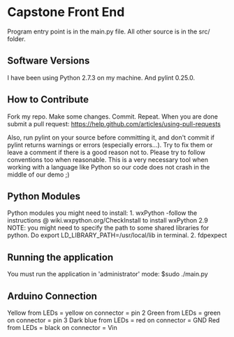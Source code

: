# Capstone Front End

Program entry point is in the main.py file. All other source is in the src/
folder.


## Software Versions

I have been using Python 2.7.3 on my machine. And pylint 0.25.0.


## How to Contribute

Fork my repo. Make some changes. Commit. Repeat. When you are done submit a pull
request: https://help.github.com/articles/using-pull-requests

Also, run pylint on your source before committing it, and don't commit if pylint
returns warnings or errors (especially errors...). Try to fix them or leave a
comment if there is a good reason not to. Please try to follow conventions too
when reasonable. This is a very necessary tool when working with a language like
Python so our code does not crash in the middle of our demo ;)


## Python Modules

Python modules you might need to install:
    1. wxPython
	-follow the instructions @ wiki.wxpython.org/CheckInstall to install wxPython 2.9
	NOTE: you might need to specify the path to some shared libraries for python. Do 
	export LD_LIBRARY_PATH=/usr/local/lib 
	in terminal.
    2. fdpexpect

## Running the application
You must run the application in 'administrator' mode: 
$sudo ./main.py

## Arduino Connection
Yellow from LEDs = yellow on connector = pin 2
Green from LEDs = green on connector = pin 3
Dark blue from LEDs = red on connector = GND
Red from LEDs = black on connector = Vin

